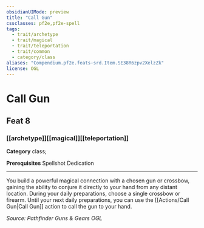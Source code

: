 ```yaml
---
obsidianUIMode: preview
title: "Call Gun"
cssclasses: pf2e,pf2e-spell
tags:
  - trait/archetype
  - trait/magical
  - trait/teleportation
  - trait/common
  - category/class
aliases: "Compendium.pf2e.feats-srd.Item.SE38R6zpv2XelzZk"
license: OGL
---
```

# Call Gun
## Feat 8
### [[archetype]][[magical]][[teleportation]]

**Category** class; 



**Prerequisites** Spellshot Dedication
* * *
You build a powerful magical connection with a chosen gun or crossbow, gaining the ability to conjure it directly to your hand from any distant location. During your daily preparations, choose a single crossbow or firearm. Until your next daily preparations, you can use the [[Actions/Call Gun|Call Gun]] action to call the gun to your hand.

*Source: Pathfinder Guns & Gears*
*OGL*